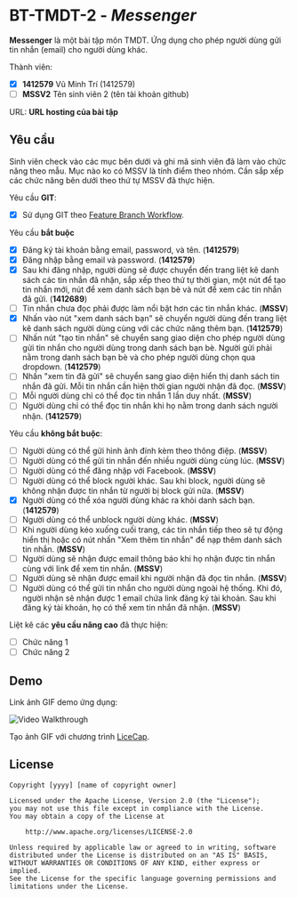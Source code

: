 # BT-TMDT-2 - *Messenger*

**Messenger** là một bài tập môn TMDT. Ứng dụng cho phép người dùng gửi tin nhắn (email) cho người dùng khác.

Thành viên:
* [x] **1412579** Vũ Minh Trí (1412579)
* [ ] **MSSV2** Tên sinh viên 2 (tên tài khoản github)

URL: **URL hosting của bài tập**

## Yêu cầu

Sinh viên check vào các mục bên dưới và ghi mã sinh viên đã làm vào chức năng theo mẫu. Mục nào ko có MSSV là tính điểm theo nhóm. Cần sắp xếp các chức năng bên dưới theo thứ tự MSSV đã thực hiện.

Yêu cầu **GIT**:
* [x] Sử dụng GIT theo [Feature Branch Workflow](https://www.atlassian.com/git/tutorials/comparing-workflows#feature-branch-workflow).

Yêu cầu **bắt buộc**
* [x] Đăng ký tài khoản bằng email, password, và tên.  (**1412579**)
* [x] Đăng nhập bằng email và password. (**1412579**)
* [x] Sau khi đăng nhập, người dùng sẽ được chuyển đến trang liệt kê danh sách các tin nhắn đã nhận, sắp xếp theo thứ tự thời gian, một nút để tạo tin nhắn mới, nút để xem danh sách bạn bè và nút để xem các tin nhắn đã gửi. (**1412689**)
* [ ] Tin nhắn chưa đọc phải được làm nổi bật hơn các tin nhắn khác. (**MSSV**)
* [x] Nhấn vào nút "xem danh sách bạn" sẽ chuyển người dùng đến trang liệt kê danh sách người dùng cùng với các chức năng thêm bạn. (**1412579**)
* [ ] Nhấn nút "tạo tin nhắn" sẽ chuyển sang giao diện cho phép người dùng gửi tin nhắn cho người dùng trong danh sách bạn bè. Người gửi phải nằm trong danh sách bạn bè và cho phép người dùng chọn qua dropdown. (**1412579**)
* [ ] Nhấn "xem tin đã gửi" sẽ chuyển sang giao diện hiển thị danh sách tin nhắn đã gửi. Mỗi tin nhắn cần hiện thời gian người nhận đã đọc. (**MSSV**)
* [ ] Mỗi người dùng chỉ có thể đọc tin nhắn 1 lần duy nhất. (**MSSV**)
* [ ] Người dùng chỉ có thể đọc tin nhắn khi họ nằm trong danh sách người nhận. (**1412579**)

Yêu cầu **không bắt buộc**:
* [ ] Người dùng có thể gửi hình ảnh đính kèm theo thông điệp. (**MSSV**)
* [ ] Người dùng có thể gửi tin nhắn đến nhiều người dùng cùng lúc. (**MSSV**)
* [ ] Người dùng có thể đăng nhập với Facebook. (**MSSV**)
* [ ] Người dùng có thể block người khác. Sau khi block, người dùng sẽ không nhận được tin nhắn từ người bị block gửi nữa. (**MSSV**)
* [x] Người dùng có thể xóa người dùng khác ra khỏi danh sách bạn. (**1412579**)
* [ ] Người dùng có thể unblock người dùng khác. (**MSSV**)
* [ ] Khi người dùng kéo xuống cuối trang, các tin nhắn tiếp theo sẽ tự động hiển thị hoặc có nút nhấn "Xem thêm tin nhắn" để nạp thêm danh sách tin nhắn. (**MSSV**)
* [ ] Người dùng sẽ nhận được email thông báo khi họ nhận được tin nhắn cùng với link để xem tin nhắn. (**MSSV**)
* [ ] Người dùng sẽ nhận được email khi người nhận đã đọc tin nhắn. (**MSSV**)
* [ ] Người dùng có thể gửi tin nhắn cho người dùng ngoài hệ thống. Khi đó, người nhận sẽ nhận được 1 email chứa link đăng ký tài khoản. Sau khi đăng ký tài khoản, họ có thể xem tin nhắn đã nhận. (**MSSV**)

Liệt kê các **yêu cầu nâng cao** đã thực hiện:
* [ ] Chức năng 1
* [ ] Chức năng 2

## Demo

Link ảnh GIF demo ứng dụng:

![Video Walkthrough](demo.gif)

Tạo ảnh GIF với chương trình [LiceCap](http://www.cockos.com/licecap/).


## License

    Copyright [yyyy] [name of copyright owner]

    Licensed under the Apache License, Version 2.0 (the "License");
    you may not use this file except in compliance with the License.
    You may obtain a copy of the License at

        http://www.apache.org/licenses/LICENSE-2.0

    Unless required by applicable law or agreed to in writing, software
    distributed under the License is distributed on an "AS IS" BASIS,
    WITHOUT WARRANTIES OR CONDITIONS OF ANY KIND, either express or implied.
    See the License for the specific language governing permissions and
    limitations under the License.
